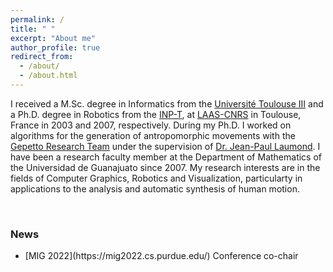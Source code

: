 ```yaml
---
permalink: /
title: " "
excerpt: "About me"
author_profile: true
redirect_from: 
  - /about/
  - /about.html
---
```


I received a M.Sc. degree in Informatics from the [Université Toulouse III](https://www.univ-tlse3.fr/) and a Ph.D. degree in Robotics from the [INP-T](https://www.inp-toulouse.fr/fr/index.html), at [LAAS-CNRS](https://www.laas.fr) in Toulouse, France in 2003 and 2007, respectively. During my Ph.D. I worked on algorithms for the generation of antropomorphic movements with the [Gepetto Research Team](https://www.laas.fr/public/en/gepetto) under the supervision of [Dr. Jean-Paul Laumond](https://www.laas.fr/~jpl). I have been a research faculty member at the Department of Mathematics of the Universidad de Guanajuato since 2007. My research interests are in the fields of Computer Graphics, Robotics and Visualization, particularty in applications to the analysis and automatic synthesis of human motion. 

<br>

<h3>News</h3>

<ul>
  <li> [MIG 2022](https://mig2022.cs.purdue.edu/) Conference co-chair</li>
</ul>
